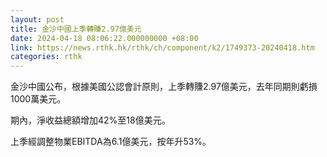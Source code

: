 ```yaml
---
layout: post
title: 金沙中國上季轉賺2.97億美元
date: 2024-04-18 08:06:22.000000000 +08:00
link: https://news.rthk.hk/rthk/ch/component/k2/1749373-20240418.htm
categories: rthk
---
```


金沙中國公布，根據美國公認會計原則，上季轉賺2.97億美元，去年同期則虧損1000萬美元。

期內，淨收益總額增加42%至18億美元。

上季經調整物業EBITDA為6.1億美元，按年升53%。
